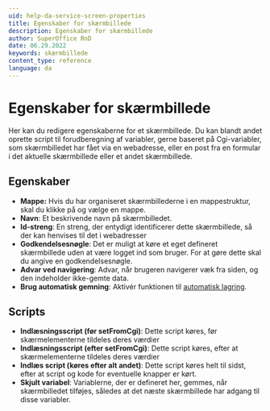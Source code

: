 ```yaml
---
uid: help-da-service-screen-properties
title: Egenskaber for skærmbillede
description: Egenskaber for skærmbillede
author: SuperOffice RnD
date: 06.29.2022
keywords: skærmbillede
content_type: reference
language: da
---
```


# Egenskaber for skærmbillede

Her kan du redigere egenskaberne for et skærmbillede. Du kan blandt andet oprette script til forudberegning af variabler, gerne baseret på Cgi-variabler, som skærmbilledet har fået via en webadresse, eller en post fra en formular i det aktuelle skærmbillede eller et andet skærmbillede.

## Egenskaber

* **Mappe:** Hvis du har organiseret skærmbillederne i en mappestruktur, skal du klikke på <i class="ph ph-caret-down" aria-label="Chevron"></i> og vælge en mappe.
* **Navn**: Et beskrivende navn på skærmbilledet.
* **Id-streng**: En streng, der entydigt identificerer dette skærmbillede, så der kan henvises til det i webadresser
* **Godkendelsesnøgle**: Det er muligt at køre et eget defineret skærmbillede uden at være logget ind som bruger. For at gøre dette skal du angive en godkendelsesnøgle.
* **Advar ved navigering**: Advar, når brugeren navigerer væk fra siden, og den indeholder ikke-gemte data.
* **Brug automatisk gemning**: Aktivér funktionen til [automatisk lagring][1].

## Scripts

* **Indlæsningsscript (før setFromCgi)**: Dette script køres, før skærmelementerne tildeles deres værdier
* **Indlæsningsscript (efter setFromCgi)**: Dette script køres, efter at skærmelementerne tildeles deres værdier
* **Indlæs script (køres efter alt andet)**: Dette script køres helt til sidst, efter at script og kode for eventuelle knapper er kørt.
* **Skjult variabel**: Variablerne, der er defineret her, gemmes, når skærmbilledet tilføjes, således at det næste skærmbillede har adgang til disse variabler.

<!-- Referenced links -->
[1]: ../../../request/learn/create.md
